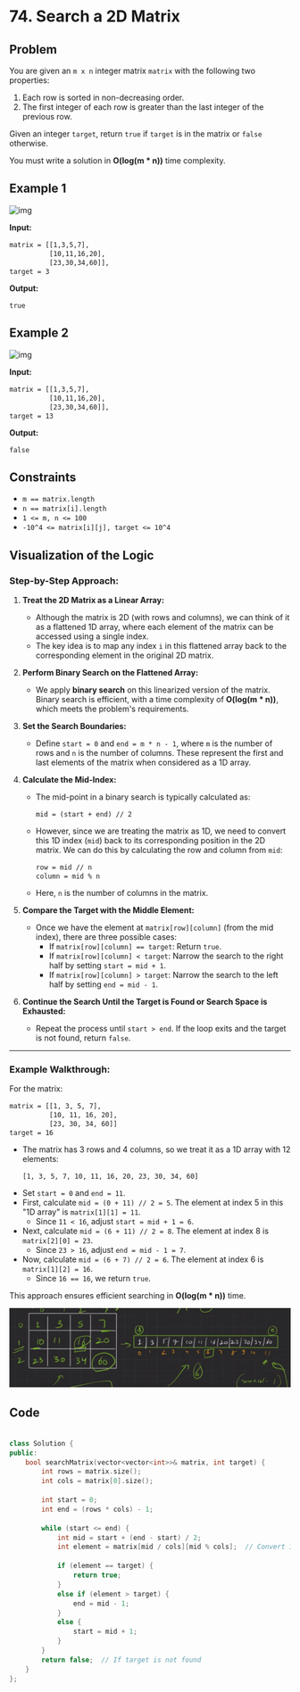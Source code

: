 # 74. Search a 2D Matrix


## Problem

You are given an `m x n` integer matrix `matrix` with the following two properties:

1. Each row is sorted in non-decreasing order.
2. The first integer of each row is greater than the last integer of the previous row.

Given an integer `target`, return `true` if `target` is in the matrix or `false` otherwise.

You must write a solution in **O(log(m * n))** time complexity.

## Example 1
![img](https://assets.leetcode.com/uploads/2020/10/05/mat.jpg)

**Input:** 
``` 
matrix = [[1,3,5,7],
          [10,11,16,20],
          [23,30,34,60]], 
target = 3
```

**Output:** 
```
true
```

## Example 2

![img](https://assets.leetcode.com/uploads/2020/10/05/mat2.jpg)

**Input:** 
``` 
matrix = [[1,3,5,7],
          [10,11,16,20],
          [23,30,34,60]], 
target = 13
```

**Output:** 
```
false
```

## Constraints

- `m == matrix.length`
- `n == matrix[i].length`
- `1 <= m, n <= 100`
- `-10^4 <= matrix[i][j], target <= 10^4`

## Visualization of the Logic

### Step-by-Step Approach:

1. **Treat the 2D Matrix as a Linear Array:**
   - Although the matrix is 2D (with rows and columns), we can think of it as a flattened 1D array, where each element of the matrix can be accessed using a single index.
   - The key idea is to map any index `i` in this flattened array back to the corresponding element in the original 2D matrix.
   
2. **Perform Binary Search on the Flattened Array:**
   - We apply **binary search** on this linearized version of the matrix. Binary search is efficient, with a time complexity of **O(log(m * n))**, which meets the problem's requirements.

3. **Set the Search Boundaries:**
   - Define `start = 0` and `end = m * n - 1`, where `m` is the number of rows and `n` is the number of columns. These represent the first and last elements of the matrix when considered as a 1D array.

4. **Calculate the Mid-Index:**
   - The mid-point in a binary search is typically calculated as:
     ```
     mid = (start + end) // 2
     ```
   - However, since we are treating the matrix as 1D, we need to convert this 1D index (`mid`) back to its corresponding position in the 2D matrix. We can do this by calculating the row and column from `mid`:
     ```
     row = mid // n
     column = mid % n
     ```
   - Here, `n` is the number of columns in the matrix.

5. **Compare the Target with the Middle Element:**
   - Once we have the element at `matrix[row][column]` (from the mid index), there are three possible cases:
     - If `matrix[row][column] == target`: Return `true`.
     - If `matrix[row][column] < target`: Narrow the search to the right half by setting `start = mid + 1`.
     - If `matrix[row][column] > target`: Narrow the search to the left half by setting `end = mid - 1`.

6. **Continue the Search Until the Target is Found or Search Space is Exhausted:**
   - Repeat the process until `start > end`. If the loop exits and the target is not found, return `false`.

---

### Example Walkthrough:

For the matrix:
```
matrix = [[1, 3, 5, 7],
          [10, 11, 16, 20],
          [23, 30, 34, 60]]
target = 16
```

- The matrix has 3 rows and 4 columns, so we treat it as a 1D array with 12 elements:
  ```
  [1, 3, 5, 7, 10, 11, 16, 20, 23, 30, 34, 60]
  ```
- Set `start = 0` and `end = 11`.
- First, calculate `mid = (0 + 11) // 2 = 5`. The element at index 5 in this "1D array" is `matrix[1][1] = 11`.
  - Since `11 < 16`, adjust `start = mid + 1 = 6`.
- Next, calculate `mid = (6 + 11) // 2 = 8`. The element at index 8 is `matrix[2][0] = 23`.
  - Since `23 > 16`, adjust `end = mid - 1 = 7`.
- Now, calculate `mid = (6 + 7) // 2 = 6`. The element at index 6 is `matrix[1][2] = 16`.
  - Since `16 == 16`, we return `true`.

This approach ensures efficient searching in **O(log(m * n))** time.

![img](https://github.com/shyama7004/LeetcodeProblems/blob/main/Problems%20Day%2031-40/Images/12.png)


## Code

```cpp

class Solution {
public:
    bool searchMatrix(vector<vector<int>>& matrix, int target) {
        int rows = matrix.size();
        int cols = matrix[0].size();
        
        int start = 0;
        int end = (rows * cols) - 1;

        while (start <= end) {
            int mid = start + (end - start) / 2;
            int element = matrix[mid / cols][mid % cols];  // Convert 1D index to 2D matrix index

            if (element == target) {
                return true;
            }
            else if (element > target) {
                end = mid - 1;
            } 
            else {
                start = mid + 1;
            }
        }
        return false;  // If target is not found
    }
};
```


